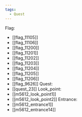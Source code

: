 ```yaml
---
tags:
  - Quest
---
```

Flag:
- [[flag_11105]]
- [[flag_11106]]
- [[flag_11200]]
- [[flag_11201]]
- [[flag_11202]]
- [[flag_11203]]
- [[flag_11204]]
- [[flag_11205]]
- [[flag_11206]]
- [[flag_9626]]
Quest:
- [[quest_23]]
Look_point:
- [[m5612_look_point1]]
- [[m5612_look_point2]]
Entrance:
- [[m5612_entrance1]]
- [[m5612_entrance14]]
